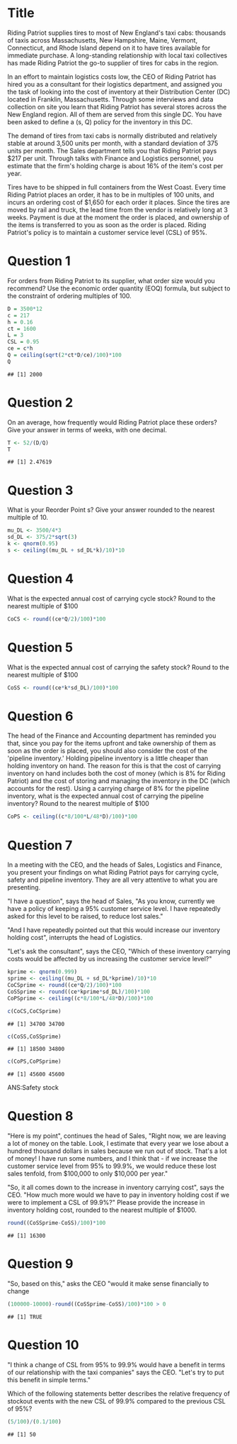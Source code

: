 Title
========================================================

Riding Patriot supplies tires to most of New England's taxi cabs: thousands of taxis across Massachusetts, New Hampshire, Maine, Vermont, Connecticut, and Rhode Island depend on it to have tires available for immediate purchase. A long-standing relationship with local taxi collectives has made Riding Patriot the go-to supplier of tires for cabs in the region.

In an effort to maintain logistics costs low, the CEO of Riding Patriot has hired you as a consultant for their logistics department, and assigned you the task of looking into the cost of inventory at their Distribution Center (DC) located in Franklin, Massachusetts. Through some interviews and data collection on site you learn that Riding Patriot has several stores across the New England region. All of them are served from this single DC. You have been asked to define a (s, Q) policy for the inventory in this DC.

The demand of tires from taxi cabs is normally distributed and relatively stable at around 3,500 units per month, with a standard deviation of 375 units per month. The Sales department tells you that Riding Patriot pays $217 per unit. Through talks with Finance and Logistics personnel, you estimate that the firm's holding charge is about 16% of the item's cost per year.

Tires have to be shipped in full containers from the West Coast. Every time Riding Patriot places an order, it has to be in multiples of 100 units, and incurs an ordering cost of $1,650 for each order it places. Since the tires are moved by rail and truck, the lead time from the vendor is relatively long at 3 weeks. Payment is due at the moment the order is placed, and ownership of the items is transferred to you as soon as the order is placed.  Riding Patriot's policy is to maintain a customer service level (CSL) of 95%.

# Question 1
For orders from Riding Patriot to its supplier, what order size would you recommend? Use the economic order quantity (EOQ) formula, but subject to the constraint of ordering multiples of 100.


```r
D = 3500*12
c = 217
h = 0.16
ct = 1600
L = 3
CSL = 0.95
ce = c*h
Q = ceiling(sqrt(2*ct*D/ce)/100)*100
Q
```

```
## [1] 2000
```

# Question 2
On an average, how frequently would Riding Patriot place these orders? Give your answer in terms of weeks, with one decimal.


```r
T <- 52/(D/Q)
T
```

```
## [1] 2.47619
```

# Question 3
What is your Reorder Point s? Give your answer rounded to the nearest multiple of 10.

```r
mu_DL <- 3500/4*3
sd_DL <- 375/2*sqrt(3)
k <- qnorm(0.95)
s <- ceiling((mu_DL + sd_DL*k)/10)*10
```

# Question 4
What is the expected annual cost of carrying cycle stock? Round to the nearest multiple of $100

```r
CoCS <- round((ce*Q/2)/100)*100
```

# Question 5
What is the expected annual cost of carrying the safety stock? Round to the nearest multiple of $100

```r
CoSS <- round((ce*k*sd_DL)/100)*100
```

# Question 6
The head of the Finance and Accounting department has reminded you that, since you pay for the items upfront and take ownership of them as soon as the order is placed, you should also consider the cost of the 'pipeline inventory.' Holding pipeline inventory is a little cheaper than holding inventory on hand. The reason for this is that the cost of carrying inventory on hand includes both the cost of money (which is 8% for Riding Patriot) and the cost of storing and managing the inventory in the DC (which accounts for the rest). Using a carrying charge of 8% for the pipeline inventory, what is the expected annual cost of carrying the pipeline inventory? Round to the nearest multiple of $100

```r
CoPS <- ceiling((c*8/100*L/48*D)/100)*100
```

# Question 7
In a meeting with the CEO, and the heads of Sales, Logistics and Finance, you present your findings on what Riding Patriot pays for carrying cycle, safety and pipeline inventory. They are all very attentive to what you are presenting.

"I have a question", says the head of Sales, "As you know, currently we have a policy of keeping a 95% customer service level. I have repeatedly asked for this level to be raised, to reduce lost sales."

"And I have repeatedly pointed out that this would increase our inventory holding cost", interrupts the head of Logistics.

"Let's ask the consultant", says the CEO, "Which of these inventory carrying costs would be affected by us increasing the customer service level?"


```r
kprime <- qnorm(0.999)
sprime <- ceiling((mu_DL + sd_DL*kprime)/10)*10
CoCSprime <- round((ce*Q/2)/100)*100
CoSSprime <- round((ce*kprime*sd_DL)/100)*100
CoPSprime <- ceiling((c*8/100*L/48*D)/100)*100

c(CoCS,CoCSprime)
```

```
## [1] 34700 34700
```

```r
c(CoSS,CoSSprime)
```

```
## [1] 18500 34800
```

```r
c(CoPS,CoPSprime)
```

```
## [1] 45600 45600
```

ANS:Safety stock

# Question 8
"Here is my point", continues the head of Sales, "Right now, we are leaving a lot of money on the table. Look, I estimate that every year we lose about a hundred thousand dollars in sales because we run out of stock. That's a lot of money! I have run some numbers, and I think that - if we increase the customer service level from 95% to 99.9%, we would reduce these lost sales tenfold, from $100,000 to only $10,000 per year."

"So, it all comes down to the increase in inventory carrying cost", says the CEO. "How much more would we have to pay in inventory holding cost if we were to implement a CSL of 99.9%?" Please provide the increase in inventory holding cost, rounded to the nearest multiple of $1000.

```r
round((CoSSprime-CoSS)/100)*100
```

```
## [1] 16300
```

# Question 9
"So, based on this," asks the CEO "would it make sense financially to change 

```r
(100000-10000)-round((CoSSprime-CoSS)/100)*100 > 0
```

```
## [1] TRUE
```

# Question 10
"I think a change of CSL from 95% to 99.9% would have a benefit in terms of our relationship with the taxi companies" says the CEO. "Let's try to put this benefit in simple terms."

Which of the following statements better describes the relative frequency of stockout events with the new CSL of 99.9% compared to the previous CSL of 95%?

```r
(5/100)/(0.1/100)
```

```
## [1] 50
```
